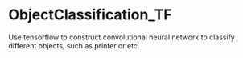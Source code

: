 # ObjectClassification_TF
Use tensorflow to construct convolutional neural network to classify different objects, such as printer or etc.
